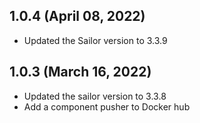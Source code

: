 ## 1.0.4 (April 08, 2022)
* Updated the Sailor version to 3.3.9

## 1.0.3 (March 16, 2022)
* Updated the sailor version to 3.3.8
* Add a component pusher to Docker hub
